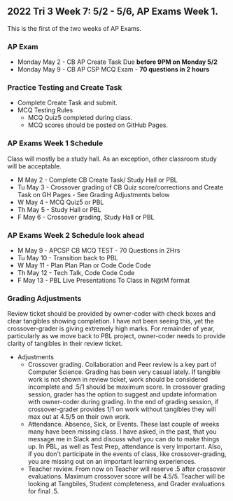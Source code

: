 ## 2022 Tri 3 Week 7: 5/2 - 5/6, AP Exams Week 1.
This is the first of the two weeks of AP Exams.
### AP Exam
*  Monday May 2 - CB AP Create Task Due **before 9PM on Monday 5/2**
*  Monday May 9 - CB AP CSP MCQ Exam - **70 questions in 2 hours** 

### Practice Testing and Create Task
* Complete Create Task and submit.
* MCQ Testing Rules
    * MCQ Quiz5 completed during class.
    * MCQ scores should be posted on GitHub Pages.  
 
 
###  AP Exams Week 1 Schedule
Class will mostly be a study hall.  As an exception, other classroom study will be acceptable.  
* M May 2 - Complete CB Create Task/ Study Hall or PBL
* Tu May 3 -  Crossover grading of CB Quiz score/corrections and Create Task on GH Pages - See Grading Adjustments below
* W May 4 - MCQ Quiz5 or PBL
* Th May 5 - Study Hall or PBL  
* F May 6 - Crossover grading, Study Hall or PBL 

###  AP Exams Week 2 Schedule look ahead
* M May 9 - APCSP CB MCQ TEST - 70 Questions in 2Hrs
* Tu May 10 - Transition back to PBL 
* W May 11 -  Plan Plan Plan or Code Code Code
* Th May 12 - Tech Talk, Code Code Code
* F May 13 - PBL Live Presentations To Class in N@tM format

### Grading Adjustments
Review ticket should be provided by owner-coder with check boxes and clear tangibles showing completion. I have not been seeing this, yet the crossover-grader is giving extremely high marks.  For remainder of year, particularly as we move back to PBL project, owner-coder needs to provide clarity of tangibles in their review ticket.
* Adjustments
    * Crossover grading.  Collaboration and Peer review is a key part of Computer Science.  Grading has been very casual lately. If tangible work is not shown in review ticket, work should be considered incomplete and .5/1 should be maximum score.  In crossover grading session, grader has the option to suggest and update information with owner-coder during grading.  In the end of grading session, if crossover-grader provides 1/1 on work without tangibles they will max out at 4.5/5 on their own work.  
    * Attendance.  Absence, Sick, or Events.  These last couple of weeks many have been missing class.  I have asked, in the past, that you message me in Slack and discuss what you can do to make things up.  In PBL, as well as Test Prep, attendance is very important.  Also, if you don't participate in the events of class, like crossover-grading, you are missing out on an important learning experiences.
    * Teacher review.  From now on Teacher will reserve .5 after crossover evaluations.  Maximum crossover score will be 4.5/5.  Teacher will be looking at Tangbiles, Student completeness, and Grader evaluations for final .5.  


